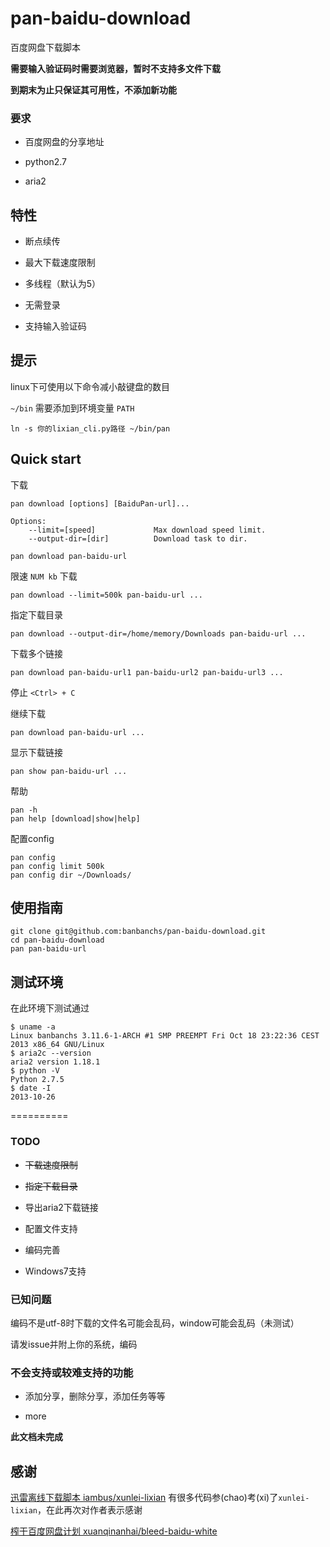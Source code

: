 pan-baidu-download
==================

百度网盘下载脚本

**需要输入验证码时需要浏览器，暂时不支持多文件下载**

**到期末为止只保证其可用性，不添加新功能**

### 要求

- 百度网盘的分享地址

- python2.7

- aria2


## 特性

- 断点续传

- 最大下载速度限制

- 多线程（默认为5）

- 无需登录

- 支持输入验证码

## 提示

linux下可使用以下命令减小敲键盘的数目

`~/bin` 需要添加到环境变量 `PATH`

```
ln -s 你的lixian_cli.py路径 ~/bin/pan
```

## Quick start

下载

```
pan download [options] [BaiduPan-url]...

Options:
    --limit=[speed]             Max download speed limit.
    --output-dir=[dir]          Download task to dir.
```

    pan download pan-baidu-url

限速 `NUM kb` 下载

    pan download --limit=500k pan-baidu-url ...

指定下载目录

    pan download --output-dir=/home/memory/Downloads pan-baidu-url ...

下载多个链接

    pan download pan-baidu-url1 pan-baidu-url2 pan-baidu-url3 ...

停止 `<Ctrl> + C`

继续下载

    pan download pan-baidu-url ...
    
显示下载链接

    pan show pan-baidu-url ...

帮助

    pan -h
    pan help [download|show|help]

配置config

    pan config
    pan config limit 500k
    pan config dir ~/Downloads/

## 使用指南

    git clone git@github.com:banbanchs/pan-baidu-download.git
    cd pan-baidu-download
    pan pan-baidu-url


## 测试环境

在此环境下测试通过

```
$ uname -a
Linux banbanchs 3.11.6-1-ARCH #1 SMP PREEMPT Fri Oct 18 23:22:36 CEST 2013 x86_64 GNU/Linux
$ aria2c --version
aria2 version 1.18.1
$ python -V
Python 2.7.5
$ date -I
2013-10-26
```


==========

### TODO

- ~~下载速度限制~~

- ~~指定下载目录~~

- 导出aria2下载链接

- 配置文件支持

- 编码完善

- Windows7支持

### 已知问题

编码不是utf-8时下载的文件名可能会乱码，window可能会乱码（未测试）

请发issue并附上你的系统，编码

### 不会支持或较难支持的功能

- 添加分享，删除分享，添加任务等等

- more

**此文档未完成**

## 感谢

[迅雷离线下载脚本 iambus/xunlei-lixian](https://github.com/iambus/xunlei-lixian)
有很多代码参(chao)考(xi)了`xunlei-lixian`，在此再次对作者表示感谢

[榨干百度网盘计划 xuanqinanhai/bleed-baidu-white](https://github.com/xuanqinanhai/bleed-baidu-white)


